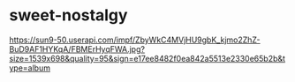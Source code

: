 # sweet-nostalgy


https://sun9-50.userapi.com/impf/ZbyWkC4MVjHU9gbK_kjmo2ZhZ-BuD9AF1HYKqA/FBMErHyqFWA.jpg?size=1539x698&quality=95&sign=e17ee8482f0ea842a5513e2330e65b2b&type=album
